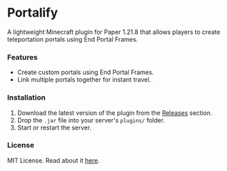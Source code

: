 # Portalify

A lightweight Minecraft plugin for Paper 1.21.8 that allows players to create teleportation portals using End Portal Frames.

### Features

* Create custom portals using End Portal Frames.
* Link multiple portals together for instant travel.

### Installation

1. Download the latest version of the plugin from the [Releases](https://github.com/Pelfox/Portalify/releases) section.
2. Drop the `.jar` file into your server's `plugins/` folder.
3. Start or restart the server.

### License

MIT License. Read about it [here](LICENSE).

